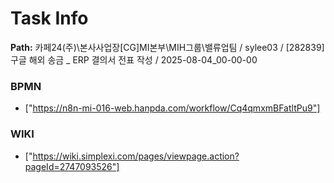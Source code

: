 # Task Info

**Path:** 카페24(주)\본사사업장\[CG]MI본부\MIH그룹\밸류업팀 / sylee03 / [282839] 구글 해외 송금 _ ERP 결의서 전표 작성 / 2025-08-04_00-00-00

### BPMN
- ["https://n8n-mi-016-web.hanpda.com/workflow/Cq4qmxmBFatltPu9"]

### WIKI
- ["https://wiki.simplexi.com/pages/viewpage.action?pageId=2747093526"]

